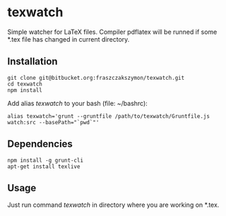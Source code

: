 # texwatch

Simple watcher for LaTeX files. Compiler pdflatex will be runned if some *.tex file has changed in current directory.

## Installation

```
git clone git@bitbucket.org:fraszczakszymon/texwatch.git
cd texwatch
npm install
```

Add alias *texwatch* to your bash (file: ~/bashrc):

```
alias texwatch='grunt --gruntfile /path/to/texwatch/Gruntfile.js watch:src --basePath="`pwd`"'
```

## Dependencies

```
npm install -g grunt-cli
apt-get install texlive
```

## Usage

Just run command *texwatch* in directory where you are working on *.tex.